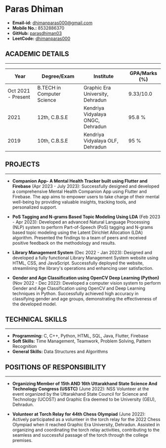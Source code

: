 # Paras Dhiman

- **Email-id:** [dhimanparas000@gmail.com](mailto:dhimanparas000@gmail.com)
- **Mobile No.:** 8532886370
- **GitHub:** [parasdhiman03](https://github.com/parasdhiman03)
- **LeetCode:** [dhimanparas000](https://leetcode.com/dhimanparas000/)

## ACADEMIC DETAILS

---

| Year               | Degree/Exam                    | Institute                           | GPA/Marks (%) |
|--------------------|--------------------------------|-------------------------------------|---------------|
| Oct 2021 - Present | B.TECH in Computer Science     | Graphic Era University, Dehradun   | 9.33/10.0     |
| 2021               | 12th, C.B.S.E                  | Kendriya Vidyalaya ONGC, Dehradun  | 95.8 %        |
| 2019               | 10th, C.B.S.E                  | Kendriya Vidyalaya OLF, Dehradun   | 95 %          |

## PROJECTS

---

- **Companion App- A Mental Health Tracker built using Flutter and Firebase** (Apr 2023 - July 2023): Successfully designed and developed a comprehensive Mental Health Companion App using Flutter and Firebase. The app aims to empower users to take charge of their mental well-being by providing valuable insights, tracking tools, and personalized support.

- **PoS Tagging and N-grams Based Topic Modeling Using LDA** (Feb 2023 - Apr 2023): Developed an advanced Natural Language Processing (NLP) system to perform Part-of-Speech (PoS) tagging and N-grams based topic modeling using the Latent Dirichlet Allocation (LDA) algorithm. Presented the findings to a team of peers and received positive feedback on the methodology and results.

- **Library Management System** (Dec 2022 - Jan 2023): Designed and developed a fully functional Library Management System website using HTML, CSS, and JavaScript. Successfully deployed the website, streamlining the library's operations and enhancing user satisfaction.

- **Gender and Age Classification using OpenCV Deep Learning (Python)** (Nov 2022 - Dec 2022): Developed a computer vision system to perform Gender and Age Classification using OpenCV and Deep Learning techniques in Python. Successfully achieved high accuracy in classifying gender and age groups, demonstrating the effectiveness of the developed model.

## TECHNICAL SKILLS

---

- **Programming:** C, C++, Python, HTML, SQL, Java, Flutter, Firebase
- **Soft Skills:** Time Management, Teamwork, Problem Solving, Pattern Recognition
- **General Skills:** Data Structures and Algorithms

## POSITIONS OF RESPONSIBILITY

---

- **Organizing Member of 15th AND 16th Uttarakhand State Science And Technology Congress (USSTC)** (June 2022): NSS Volunteer at the event organized by the Uttarakhand State Council for Science and Technology (UCOST) and Graphic Era deemed to be University (GEU), Dehradun.

- **Volunteer at Torch Relay for 44th Chess Olympiad** (June 2022): Actively participated as a volunteer in the torch relay for the 2022 Chess Olympiad when it reached Graphic Era University, Dehradun. Assisted in organizing and coordinating the torch relay activities, contributing to the seamless and successful passage of the torch through the college premises.
